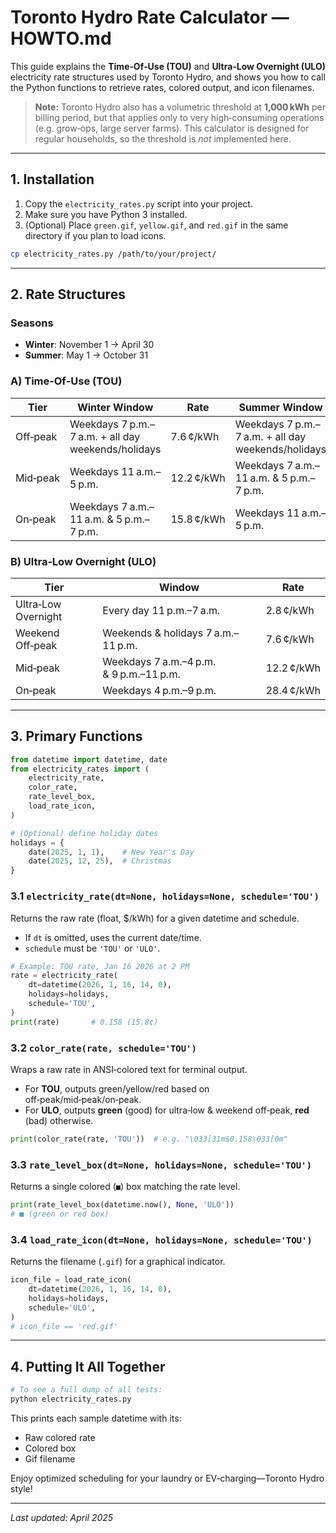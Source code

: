 # Toronto Hydro Rate Calculator — HOWTO.md

This guide explains the **Time‑Of‑Use (TOU)** and **Ultra‑Low Overnight (ULO)** electricity rate structures used by Toronto Hydro, and shows you how to call the Python functions to retrieve rates, colored output, and icon filenames.  

> **Note:** Toronto Hydro also has a volumetric threshold at **1,000 kWh** per billing period, but that applies only to very high‑consuming operations (e.g. grow‑ops, large server farms). This calculator is designed for regular households, so the threshold is _not_ implemented here.

---

## 1. Installation

1. Copy the `electricity_rates.py` script into your project.
2. Make sure you have Python 3 installed.
3. (Optional) Place `green.gif`, `yellow.gif`, and `red.gif` in the same directory if you plan to load icons.

```bash
cp electricity_rates.py /path/to/your/project/
```

---

## 2. Rate Structures

### Seasons
- **Winter**: November 1 → April 30
- **Summer**: May 1 → October 31

### A) Time‑Of‑Use (TOU)

| Tier      | Winter Window                                  | Rate    | Summer Window                                 | Rate    |
|-----------|-------------------------------------------------|---------|-----------------------------------------------|---------|
| Off‑peak  | Weekdays 7 p.m.–7 a.m. + all day weekends/holidays | 7.6 ¢/kWh | Weekdays 7 p.m.–7 a.m. + all day weekends/holidays | 7.4 ¢/kWh |
| Mid‑peak  | Weekdays 11 a.m.–5 p.m.                          | 12.2 ¢/kWh | Weekdays 7 a.m.–11 a.m. & 5 p.m.–7 p.m.           | 10.2 ¢/kWh |
| On‑peak   | Weekdays 7 a.m.–11 a.m. & 5 p.m.–7 p.m.         | 15.8 ¢/kWh | Weekdays 11 a.m.–5 p.m.                         | 15.1 ¢/kWh |

### B) Ultra‑Low Overnight (ULO)

| Tier                 | Window                           | Rate      |
|----------------------|----------------------------------|-----------|
| Ultra‑Low Overnight  | Every day 11 p.m.–7 a.m.         | 2.8 ¢/kWh |
| Weekend Off‑peak     | Weekends & holidays 7 a.m.–11 p.m.| 7.6 ¢/kWh |
| Mid‑peak             | Weekdays 7 a.m.–4 p.m. & 9 p.m.–11 p.m.| 12.2 ¢/kWh |
| On‑peak              | Weekdays 4 p.m.–9 p.m.           | 28.4 ¢/kWh |

---

## 3. Primary Functions

```python
from datetime import datetime, date
from electricity_rates import (
    electricity_rate,
    color_rate,
    rate_level_box,
    load_rate_icon,
)

# (Optional) define holiday dates
holidays = {
    date(2025, 1, 1),    # New Year's Day
    date(2025, 12, 25),  # Christmas
}
```

### 3.1 `electricity_rate(dt=None, holidays=None, schedule='TOU')`
Returns the raw rate (float, $/kWh) for a given datetime and schedule.  
- If `dt` is omitted, uses the current date/time.  
- `schedule` must be `'TOU'` or `'ULO'`.

```py
# Example: TOU rate, Jan 16 2026 at 2 PM
rate = electricity_rate(
    dt=datetime(2026, 1, 16, 14, 0),
    holidays=holidays,
    schedule='TOU',
)
print(rate)       # 0.158 (15.8¢)
```

### 3.2 `color_rate(rate, schedule='TOU')`
Wraps a raw rate in ANSI‑colored text for terminal output.  
- For **TOU**, outputs green/yellow/red based on off‑peak/mid‑peak/on‑peak.  
- For **ULO**, outputs **green** (good) for ultra‑low & weekend off‑peak, **red** (bad) otherwise.

```py
print(color_rate(rate, 'TOU'))  # e.g. "\033[31m$0.158\033[0m"
```

### 3.3 `rate_level_box(dt=None, holidays=None, schedule='TOU')`
Returns a single colored (`■`) box matching the rate level.  

```py
print(rate_level_box(datetime.now(), None, 'ULO'))
# ■ (green or red box)
```

### 3.4 `load_rate_icon(dt=None, holidays=None, schedule='TOU')`
Returns the filename (`.gif`) for a graphical indicator.  

```py
icon_file = load_rate_icon(
    dt=datetime(2026, 1, 16, 14, 0),
    holidays=holidays,
    schedule='ULO',
)
# icon_file == 'red.gif'
```

---

## 4. Putting It All Together

```bash
# To see a full dump of all tests:
python electricity_rates.py
```

This prints each sample datetime with its:  
- Raw colored rate  
- Colored box  
- Gif filename  

Enjoy optimized scheduling for your laundry or EV‑charging—Toronto Hydro style!  

---

*Last updated: April 2025*


